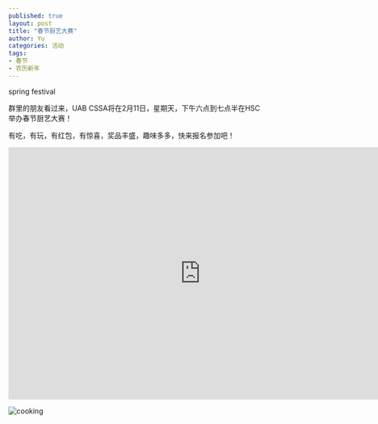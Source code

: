 ```yaml
---
published: true
layout: post
title: "春节厨艺大赛"
author: Yu
categories: 活动
tags:
- 春节
- 农历新年
---
```



spring festival 

群里的朋友看过来，UAB CSSA将在2月11日，星期天，下午六点到七点半在HSC举办春节厨艺大赛！

有吃，有玩，有红包，有惊喜，奖品丰盛，趣味多多，快来报名参加吧！

<iframe src="https://docs.google.com/forms/d/e/1FAIpQLScMZRdEhWLAccbhLSQNtEdwCIHIxR7PenfVOswYD_68XN0OXQ/viewform?embedded=true" width="760" height="500" frameborder="0" marginheight="0" marginwidth="0">Loading...</iframe>

![cooking](https://i.imgur.com/VpRBkxH.jpg)




